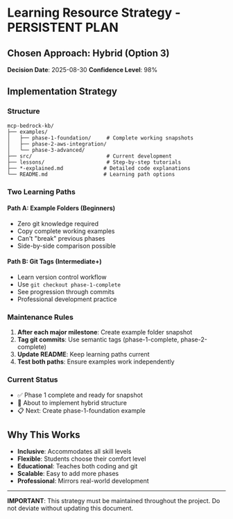 # Learning Resource Strategy - PERSISTENT PLAN

## Chosen Approach: Hybrid (Option 3)
**Decision Date**: 2025-08-30
**Confidence Level**: 98%

## Implementation Strategy

### Structure
```
mcp-bedrock-kb/
├── examples/
│   ├── phase-1-foundation/     # Complete working snapshots
│   ├── phase-2-aws-integration/
│   └── phase-3-advanced/
├── src/                        # Current development
├── lessons/                    # Step-by-step tutorials
├── *-explained.md             # Detailed code explanations
└── README.md                  # Learning path options
```

### Two Learning Paths

#### Path A: Example Folders (Beginners)
- Zero git knowledge required
- Copy complete working examples
- Can't "break" previous phases
- Side-by-side comparison possible

#### Path B: Git Tags (Intermediate+)
- Learn version control workflow
- Use `git checkout phase-1-complete`
- See progression through commits
- Professional development practice

### Maintenance Rules
1. **After each major milestone**: Create example folder snapshot
2. **Tag git commits**: Use semantic tags (phase-1-complete, phase-2-complete)
3. **Update README**: Keep learning paths current
4. **Test both paths**: Ensure examples work independently

### Current Status
- ✅ Phase 1 complete and ready for snapshot
- 🔄 About to implement hybrid structure
- 📋 Next: Create phase-1-foundation example

## Why This Works
- **Inclusive**: Accommodates all skill levels
- **Flexible**: Students choose their comfort level  
- **Educational**: Teaches both coding and git
- **Scalable**: Easy to add more phases
- **Professional**: Mirrors real-world development

---
**IMPORTANT**: This strategy must be maintained throughout the project. Do not deviate without updating this document.
